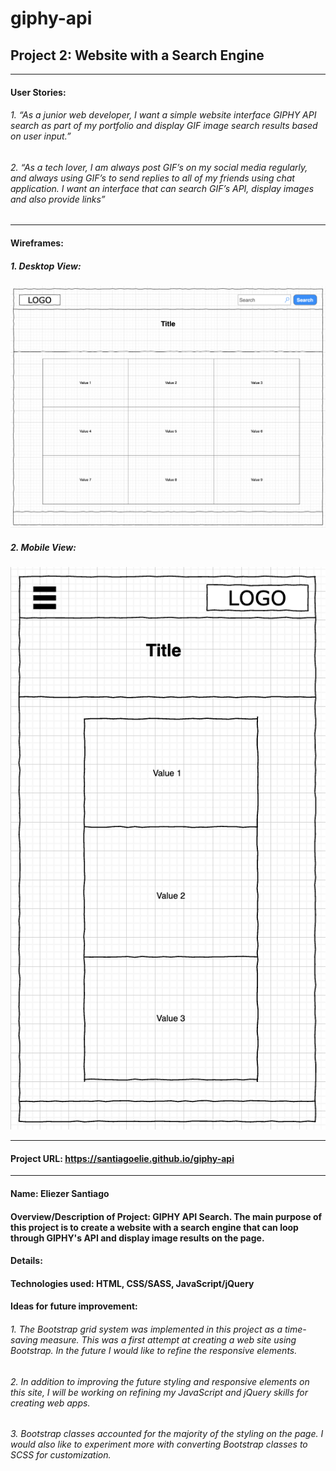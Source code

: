 # giphy-api
## Project 2: Website with a Search Engine
____________________________________________
#### User Stories:
###### 1. “As a junior web developer, I want a simple website interface GIPHY API search as part of my portfolio and display GIF image search results based on user input.”

###### 2. “As a tech lover, I am always post GIF’s on my social media regularly, and always using GIF’s to send replies to all of my friends using chat application. I want an interface that can search GIF’s API, display images and also provide links”

____________________________________________

#### Wireframes:
##### 1. Desktop View:
![](images/giphy_api_desktop_view.png)
##### 2. Mobile View:
![](images/giphy_api_mobile_view.png)

____________________________________________

#### Project URL: https://santiagoelie.github.io/giphy-api

____________________________________________

#### Name: Eliezer Santiago
#### Overview/Description of Project: GIPHY API Search. The main purpose of this project is to create a website with a search engine that can loop through GIPHY's API and display image results on the page. 
#### Details:
#### Technologies used: HTML, CSS/SASS, JavaScript/jQuery
#### Ideas for future improvement:
###### 1. The Bootstrap grid system was implemented in this project as a time-saving measure. This was a first attempt at creating a web site using Bootstrap. In the future I would like to refine the responsive elements.
###### 2. In addition to improving the future styling and responsive elements on this site, I will be working on refining my JavaScript and jQuery skills for creating web apps.
###### 3. Bootstrap classes accounted for the majority of the styling on the page. I would also like to experiment more with converting Bootstrap classes to SCSS for customization.
